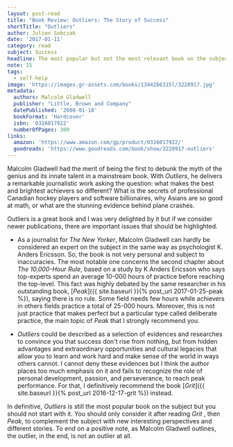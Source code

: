 ```yaml
---
layout: post-read
title: "Book Review: Outliers: The Story of Success"
shortTitle: "Outliers"
author: Julien Sobczak
date: '2017-01-11'
category: read
subject: Success
headline: The most popular but not the most relevant book on the subject
note: 15
tags:
  - self-help
image: 'https://images.gr-assets.com/books/1344266315l/3228917.jpg'
metadata:
  authors: Malcolm Gladwell
  publisher: "Little, Brown and Company"
  datePublished: '2008-01-18'
  bookFormat: 'Hardcover'
  isbn: '0316017922'
  numberOfPages: 309
links:
  amazon: 'https://www.amazon.com/gp/product/0316017922/'
  goodreads: 'https://www.goodreads.com/book/show/3228917-outliers'
---
```



Malcolm Gladwell had the merit of being the first to debunk the myth of the genius and its innate talent in a mainstream book. With *Outliers*, he delivers a remarkable journalistic work asking the question: what makes the best and brightest achievers so different? What is the secrets of professional Canadian hockey players and software billionaires, why Asians are so good at math, or what are the stunning evidence behind plane crashes.

Outliers is a great book and I was very delighted by it but if we consider newer publications, there are important issues that should be highlighted.

- As a journalist for *The New Yorker*, Malcolm Gladwell can hardly be considered an expert on the subject in the same way as psychologist K. Anders Ericsson. So, the book is not very personal and subject to inaccuracies. The most notable one concerns the second chapter about *The 10,000-Hour Rule*, based on a study by K Anders Ericsson who says top-experts spend an average 10-000 hours of practice before reaching the top-level. This fact was highly debated by the same researcher in his outstanding book, [*Peak*]({{ site.baseurl }}{% post_url 2017-01-25-peak %}), saying there is no rule. Some field needs few hours while achievers in others fields practice a total of 25-000 hours. Moreover, this is not just practice that makes perfect but a particular type called deliberate practice, the main topic of *Peak* that I strongly recommend you.

- *Outliers* could be described as a selection of evidences and researches to convince you that success don't rise from nothing, but from hidden advantages and extraordinary opportunities and cultural legacies that allow you to learn and work hard and make sense of the world in ways others cannot. I cannot deny these evidences but I think the author places too much emphasis on it and fails to recognize the role of personal development, passion, and perseverance, to reach peak performance. For that, I definitively recommend the book [*Grit*]({{ site.baseurl }}{% post_url 2016-12-17-grit %}) instead.

In definitive, *Outliers* is still the most popular book on the subject but you should not start with it. You should only consider it after reading *Grit* , then *Peak*, to complement the subject with new interesting perspectives and different stories. To end on a positive note, as Malcolm Gladwell outlines, the outlier, in the end, is not an outlier at all.
